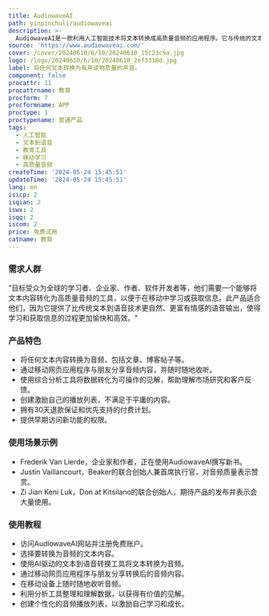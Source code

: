 ```yaml
---
title: AudiowaveAI
path: yinpinchuli/audiowaveai
description: >-
  AudiowaveAI是一款利用人工智能技术将文本转换成高质量音频的应用程序。它与传统的文本到语音技术不同，提供了更加自然、富有情感的语音输出，让听众在学习和享受内容时获得更好的听觉体验。产品背景信息包括它是由全球创新公司和自由职业者信赖的产品，其主要优点在于其引人入胜的声音、自然的声音效果以及令人愉悦的听觉享受。产品定位为教育工具，旨在帮助用户在移动中学习，享受夏日阳光。
source: 'https://www.audiowaveai.com/'
cover: /cover/20240610/6/10/20240610_15c23c9a.jpg
logo: /logo/20240610/6/10/20240610_2ef3318d.jpg
label: 将任何文本转换为有声读物质量的声音。
component: false
procattr: 11
procattrname: 教育
procform: 7
procformname: APP
proctype: 1
proctypename: 普通产品
tags:
  - 人工智能
  - 文本到语音
  - 教育工具
  - 移动学习
  - 高质量音频
createTime: '2024-05-24 15:45:51'
updateTime: '2024-05-24 15:45:51'
lang: en
isicp: 2
isqian: 2
iswx: 2
isqq: 2
iscom: 2
price: 免费试用
catname: 教育
---
```




### 需求人群
"目标受众为全球的学习者、企业家、作者、软件开发者等，他们需要一个能够将文本内容转化为高质量音频的工具，以便于在移动中学习或获取信息。此产品适合他们，因为它提供了比传统文本到语音技术更自然、更富有情感的语音输出，使得学习和获取信息的过程更加愉快和高效。"

### 产品特色
* 将任何文本内容转换为音频，包括文章、博客帖子等。
* 通过移动网页应用程序与朋友分享音频内容，并随时随地收听。
* 使用综合分析工具将数据转化为可操作的见解，帮助理解市场研究和客户反馈。
* 创建激励自己的播放列表，不满足于平庸的内容。
* 拥有30天退款保证和优先支持的付费计划。
* 提供早期访问新功能的权限。

### 使用场景示例
* Frederik Van Lierde，企业家和作者，正在使用AudiowaveAI撰写新书。
* Justin Vaillancourt，Beaker的联合创始人兼首席执行官，对音频质量表示赞赏。
* Zi Jian Keni Luk，Don at Kitsilano的联合创始人，期待产品的发布并表示会大量使用。

### 使用教程
* 访问AudiowaveAI网站并注册免费账户。
* 选择要转换为音频的文本内容。
* 使用AI驱动的文本到语音转换工具将文本转换为音频。
* 通过移动网页应用程序与朋友分享转换后的音频内容。
* 在移动设备上随时随地收听音频。
* 利用分析工具整理和理解数据，以获得有价值的见解。
* 创建个性化的音频播放列表，以激励自己学习和成长。

  
